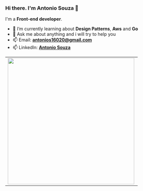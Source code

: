 ### Hi there. I'm Antonio Souza 👋

I'm a **Front-end developer**.

- 🌱 I’m currently learning about **Design Patterns**, **Aws** and **Go**
- 💬 Ask me about anything and i will try to help you
- 📫 Email: [**antonios16020@gmail.com**](mailto:antonios16020@gmail.com)
- 📫 LinkedIn: [**Antonio Souza**](https://www.linkedin.com/in/antoniogsouza/)

<center>
<table>
    <tr>
        <td><img width="400px" align="left" src="https://github-readme-stats.vercel.app/api/top-langs/?username=Antonio-apt&layout=compact&theme=cobalt" /></td>
    </tr>   
</table>
</center> 

<!--

- 🔭 I’m currently working on Scipopulis

<b>⚡ My most currently used languages ⚡</b>
<div> 
  <a href="https://github.com/Antonio-apt/github-readme-stats">
    <img align="center" src="https://github-readme-stats.vercel.app/api/top-langs/?username=Antonio-apt&hide=jupyter+notebook&layout=compact&theme=dark&hide_title=true&exclude_repo=ChessGame-console" />
  </a>
</div>

**Antonio-apt/Antonio-apt** is a ✨ _special_ ✨ repository because its `README.md` (this file) appears on your GitHub profile.

Here are some ideas to get you started:

- 🔭 I’m currently working on ...
- 🌱 I’m currently learning ...
- 👯 I’m looking to collaborate on ...
- 🤔 I’m looking for help with ...
- 💬 Ask me about ...
- 📫 How to reach me: ...
- 😄 Pronouns: ...
- ⚡ Fun fact: ...
-->
